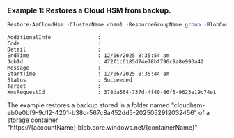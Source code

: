 ### Example 1:   Restores a Cloud HSM from backup.
```powershell
Restore-AzCloudHsm -ClusterName chsm1 -ResourceGroupName group -BlobContainerUri "https://{accountName}.blob.core.windows.net/{containerName}" -BackupId cloudhsm-eb0e0bf9-9d12-4201-b38c-567c8a452dd5-2025052912032456
```

```output
AdditionalInfo               :
Code                         :
Detail                       :
EndTime                      : 12/06/2025 8:35:54 am
JobId                        : 472f1c6185d74e78bf796c9a8e993a42
Message                      :
StartTime                    : 12/06/2025 8:35:44 am
Status                       : Succeeded
Target                       :
XmsRequestId                 : 378da564-737d-4f40-86f5-9623e19c74e1
```

The example restores a backup stored in a folder named "cloudhsm-eb0e0bf9-9d12-4201-b38c-567c8a452dd5-2025052912032456" of a storage container "https://{accountName}.blob.core.windows.net/{containerName}"


